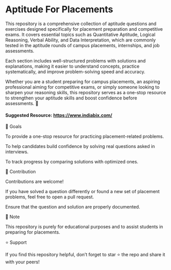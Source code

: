 # Aptitude For Placements

This repository is a comprehensive collection of aptitude questions and exercises designed specifically for placement preparation and competitive exams. 
It covers essential topics such as Quantitative Aptitude, Logical Reasoning, Verbal Ability, and Data Interpretation, which are commonly tested in the aptitude rounds of campus placements, internships, and job assessments.

Each section includes well-structured problems with solutions and explanations, making it easier to understand concepts, practice systematically, and improve problem-solving speed and accuracy.

Whether you are a student preparing for campus placements, an aspiring professional aiming for competitive exams, or simply someone looking to sharpen your reasoning skills, this repository serves as a one-stop resource to strengthen your aptitude skills and boost confidence before assessments. 🚀

#### Suggested Resource: https://www.indiabix.com/

🎯 Goals

To provide a one-stop resource for practicing placement-related problems.

To help candidates build confidence by solving real questions asked in interviews.

To track progress by comparing solutions with optimized ones.

🤝 Contribution

Contributions are welcome!

If you have solved a question differently or found a new set of placement problems, feel free to open a pull request.

Ensure that the question and solution are properly documented.

📌 Note

This repository is purely for educational purposes and to assist students in preparing for placements.

⭐ Support

If you find this repository helpful, don’t forget to star ⭐ the repo and share it with your peers!

